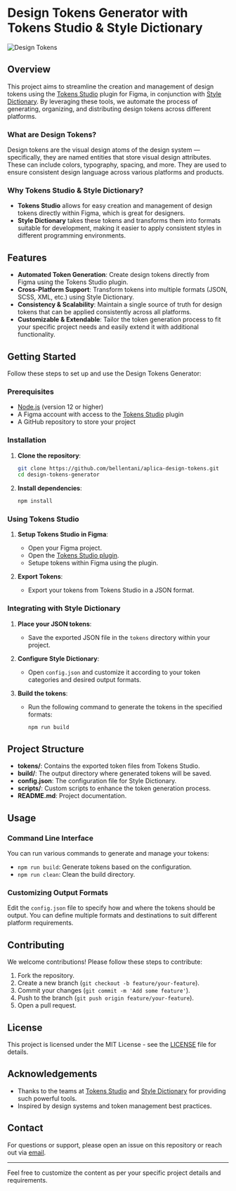 # Design Tokens Generator with Tokens Studio & Style Dictionary

![Design Tokens](https://img.shields.io/badge/Aplica%20Tokens-Studio%20Plugin%20%26%20Style%20Dictionary-green)

## Overview

This project aims to streamline the creation and management of design tokens using the [Tokens Studio](https://www.tokens.studio/) plugin for Figma, in conjunction with [Style Dictionary](https://amzn.github.io/style-dictionary/). By leveraging these tools, we automate the process of generating, organizing, and distributing design tokens across different platforms.

### What are Design Tokens?

Design tokens are the visual design atoms of the design system — specifically, they are named entities that store visual design attributes. These can include colors, typography, spacing, and more. They are used to ensure consistent design language across various platforms and products.

### Why Tokens Studio & Style Dictionary?

- **Tokens Studio** allows for easy creation and management of design tokens directly within Figma, which is great for designers.
- **Style Dictionary** takes these tokens and transforms them into formats suitable for development, making it easier to apply consistent styles in different programming environments.

## Features

- **Automated Token Generation**: Create design tokens directly from Figma using the Tokens Studio plugin.
- **Cross-Platform Support**: Transform tokens into multiple formats (JSON, SCSS, XML, etc.) using Style Dictionary.
- **Consistency & Scalability**: Maintain a single source of truth for design tokens that can be applied consistently across all platforms.
- **Customizable & Extendable**: Tailor the token generation process to fit your specific project needs and easily extend it with additional functionality.

## Getting Started

Follow these steps to set up and use the Design Tokens Generator:

### Prerequisites

- [Node.js](https://nodejs.org/) (version 12 or higher)
- A Figma account with access to the [Tokens Studio](https://www.tokens.studio/) plugin
- A GitHub repository to store your project

### Installation

1. **Clone the repository**:
   ```bash
   git clone https://github.com/bellentani/aplica-design-tokens.git
   cd design-tokens-generator
   ```

2. **Install dependencies**:
   ```bash
   npm install
   ```

### Using Tokens Studio

1. **Setup Tokens Studio in Figma**:
   - Open your Figma project.
   - Open the [Tokens Studio plugin](https://www.tokens.studio/).
   - Setupe tokens within Figma using the plugin.

2. **Export Tokens**:
   - Export your tokens from Tokens Studio in a JSON format.

### Integrating with Style Dictionary

1. **Place your JSON tokens**:
   - Save the exported JSON file in the `tokens` directory within your project.

2. **Configure Style Dictionary**:
   - Open `config.json` and customize it according to your token categories and desired output formats.

3. **Build the tokens**:
   - Run the following command to generate the tokens in the specified formats:
     ```bash
     npm run build
     ```

## Project Structure

- **tokens/**: Contains the exported token files from Tokens Studio.
- **build/**: The output directory where generated tokens will be saved.
- **config.json**: The configuration file for Style Dictionary.
- **scripts/**: Custom scripts to enhance the token generation process.
- **README.md**: Project documentation.

## Usage

### Command Line Interface

You can run various commands to generate and manage your tokens:

- `npm run build`: Generate tokens based on the configuration.
- `npm run clean`: Clean the build directory.

### Customizing Output Formats

Edit the `config.json` file to specify how and where the tokens should be output. You can define multiple formats and destinations to suit different platform requirements.

## Contributing

We welcome contributions! Please follow these steps to contribute:

1. Fork the repository.
2. Create a new branch (`git checkout -b feature/your-feature`).
3. Commit your changes (`git commit -m 'Add some feature'`).
4. Push to the branch (`git push origin feature/your-feature`).
5. Open a pull request.

## License

This project is licensed under the MIT License - see the [LICENSE](LICENSE) file for details.

## Acknowledgements

- Thanks to the teams at [Tokens Studio](https://www.tokens.studio/) and [Style Dictionary](https://amzn.github.io/style-dictionary/) for providing such powerful tools.
- Inspired by design systems and token management best practices.

## Contact

For questions or support, please open an issue on this repository or reach out via [email](mailto:2rsnz49ft@relay.firefox.com).

---

Feel free to customize the content as per your specific project details and requirements.